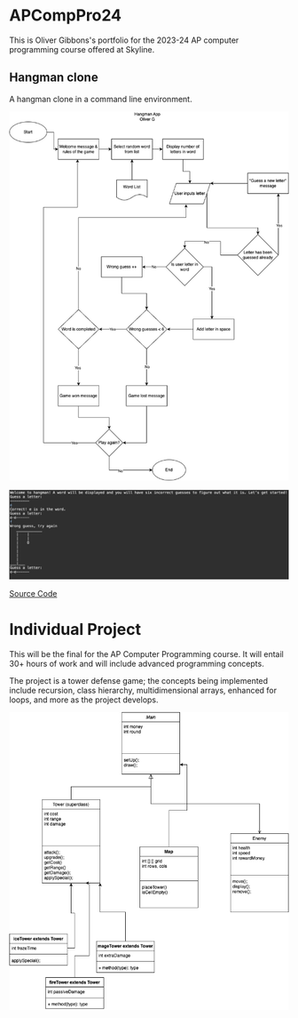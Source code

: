 # APCompPro24
This is Oliver Gibbons's portfolio for the 2023-24 AP computer programming course offered at Skyline. 

## Hangman clone

A hangman clone in a command line environment.

![Logic Flow](https://github.com/OliverGibbons1/APCompPro24/blob/main/images/Hangman%20app.png?raw=true)

![Game Play](https://github.com/OliverGibbons1/APCompPro24/blob/main/images/Screenshot%202023-09-25%20at%207.49.53%20AM.png?raw=true)

[Source Code](https://github.com/OliverGibbons1/APCompPro24/blob/main/src/Hangman.md/main.java)


# Individual Project 
This will be the final for the AP Computer Programming course. It will entail 30+ hours of work and will include advanced programming concepts. 

The project is a tower defense game; the concepts being implemented include recursion, class hierarchy, multidimensional arrays, enhanced for loops, and more as the project develops.  

![Class Diagram](https://github.com/OliverGibbons1/APCompPro24/blob/main/images/indPro.png?raw=true) 
